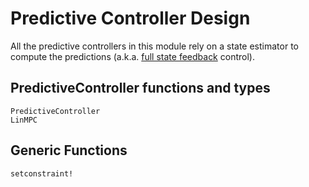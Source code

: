 # Predictive Controller Design

All the predictive controllers in this module rely on a state estimator to compute the
predictions (a.k.a. [full state feedback](https://en.wikipedia.org/wiki/Full_state_feedback)
control).


## PredictiveController functions and types

```@docs
PredictiveController
LinMPC
```

## Generic Functions

```@docs
setconstraint!
```
